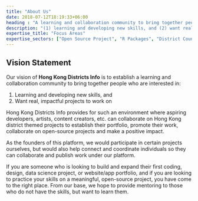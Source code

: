 ```yaml
---
title: "About Us"
date: 2018-07-12T18:19:33+06:00
heading : "A learning and collaboration community to bring together people who are interested in... "
description: "(1) learning and developing new skills, and (2) want real, impactful projects to work on."
expertise_title: "Focus Areas"
expertise_sectors: ["Open Source Project", "R Packages", "District Council"]
---
```


## Vision Statement

Our vision of **Hong Kong Districts Info** is to establish a learning and collaboration community to bring together people who are interested in:

  1. Learning and developing new skills, and 
  1. Want real, impactful projects to work on

Hong Kong Districts Info provides for such an environment where aspiring developers, artists, content creators, etc. can collaborate on Hong Kong district themed projects to establish their portfolio, promote their work, collaborate on open-source projects and make a positive impact. 

As the founders of this platform, we would participate in certain projects ourselves, but would also help connect and coordinate individuals so they can collaborate and publish work under our platform. 

If you are someone who is looking to build and expand their first coding, design, data science project, or website/app portfolio, and if you are looking to practice your skills on a meaningful, open-source project, you have come to the right place. From our base, we hope to provide mentoring to those who do not have the skills, but want to learn them.